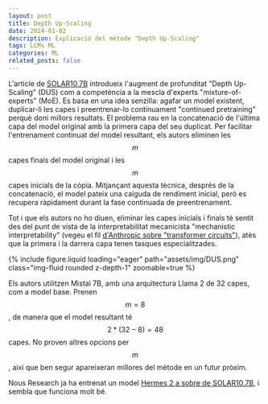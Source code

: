 ```yaml
---
layout: post
title: Depth Up-Scaling
date: 2024-01-02
description: Explicació del mètode "Depth Up-Scaling"
tags: LLMs ML
categories: ML
related_posts: false
---
```


L'article de [SOLAR10.7B](https://arxiv.org/abs/2312.15166) introdueix l'augment
de profunditat "Depth Up-Scaling" (DUS) com a competència a la mescla d'experts "mixture-of-experts" (MoE). Es basa en una idea senzilla: agafar un
model existent, duplicar-li les capes i preentrenar-lo contínuament "continued
pretraining" perquè doni millors resultats. El problema rau en la concatenació
de l'última capa del model original amb la primera capa del seu duplicat. Per
facilitar l'entrenament continuat del model resultant, els autors eliminen les
$$m$$ capes finals del model original i les $$m$$ capes inicials de la còpia.
Mitjançant aquesta tècnica, després de la concatenació, el model pateix una
caiguda de rendiment inicial, però es recupera ràpidament durant la fase
continuada de preentrenament.

Tot i que els autors no ho diuen, eliminar les capes inicials i finals té sentit
des del punt de vista de la interpretabilitat mecanicista "mechanistic
interpretability" (vegeu el fil
[d'Anthropic sobre "transformer circuits"](https://transformer-circuits.pub/2021/framework/index.html)),
atès que la primera i la darrera capa tenen tasques especialitzades.

<div class="col-sm mt-3 mt-md-0">
    {% include figure.liquid loading="eager" path="assets/img/DUS.png" class="img-fluid rounded z-depth-1" zoomable=true %}
</div>

Els autors utilitzen Mistal 7B, amb una arquitectura Llama 2 de 32 capes, com a
model base. Prenen $$m=8$$, de manera que el model resultant té $$2*(32-8)=48$$
capes. No proven altres opcions per $$m$$, així que ben segur apareixeran
millores del mètode en un futur pròxim.

Nous Research ja ha entrenat un model
[Hermes 2 a sobre de SOLAR10.7B](https://huggingface.co/NousResearch/Nous-Hermes-2-SOLAR-10.7B),
i sembla que funciona molt bé.
